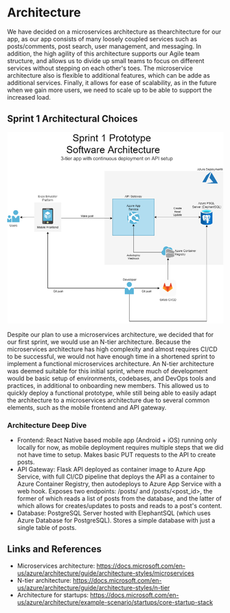 # Architecture

We have decided on a microservices architecture as thearchitecture for our app, as our app consists of many loosely coupled services such as posts/comments, post search, user management, and messaging. In addition, the high agility of this architecture supports our Agile team structure, and allows us to divide up small teams to focus on different services without stepping on each other's toes. The microservice architecture also is flexible to additional features, which can be adde as additional services. Finally, it allows for ease of scalability, as in the future when we gain more users, we need to scale up to be able to support the increased load.

## Sprint 1 Architectural Choices

![sprint 1 pic](./Sprint1Architecture.png)

Despite our plan to use a microservices architecture, we decided that for our first sprint, we would use an N-tier architecture. Because the microservices architecture has high complexity and almost requires CI/CD to be successful, we would not have enough time in a shortened sprint to implement a functional microservices architecture. An N-tier architecture was deemed suitable for this initial sprint, where much of development would be basic setup of environments, codebases, and DevOps tools and practices, in additional to onboarding new members. This allowed us to quickly deploy a functional prototype, while still being able to easily adapt the architecture to a microservices architecture due to several common elements, such as the mobile frontend and API gateway.

### Architecture Deep Dive

-   Frontend: React Native based mobile app (Android + iOS) running only locally for now, as mobile deployment requires multiple steps that we did not have time to setup. Makes basic PUT requests to the API to create posts.
-   API Gateway: Flask API deployed as container image to Azure App Service, with full CI/CD pipeline that deploys the API as a container to Azure Container Registry, then autodeploys to Azure App Service with a web hook. Exposes two endpoints: /posts/ and /posts/<post_id>, the former of which reads a list of posts from the database, and the latter of which allows for creates/updates to posts and reads to a post's content.
-   Database: PostgreSQL Server hosted with ElephantSQL (which uses Azure Database for PostgreSQL). Stores a simple database with just a single table of posts.

## Links and References

-   Microservices architecture: https://docs.microsoft.com/en-us/azure/architecture/guide/architecture-styles/microservices
-   N-tier architecture: https://docs.microsoft.com/en-us/azure/architecture/guide/architecture-styles/n-tier
-   Architecture for startups: https://docs.microsoft.com/en-us/azure/architecture/example-scenario/startups/core-startup-stack
